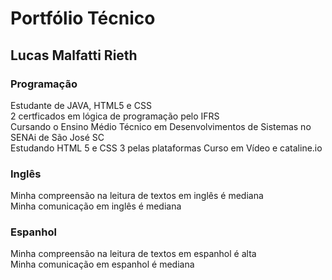  # Portfólio Técnico 
## Lucas Malfatti Rieth 
### Programação 
Estudante de JAVA, HTML5 e CSS <br/>
2 certficados em lógica de programação pelo IFRS <br/>
Cursando o Ensino Médio Técnico em Desenvolvimentos de Sistemas no SENAi de São José SC <br/>
Estudando HTML 5 e CSS 3 pelas plataformas Curso em Vídeo e cataline.io <br/>
### Inglês
Minha compreensão na leitura de textos em inglês é mediana <br/>
Minha comunicação em inglês é mediana <br/>
### Espanhol
Minha compreensão na leitura de textos em espanhol é alta <br/>
Minha comunicação em espanhol é mediana <br/>
